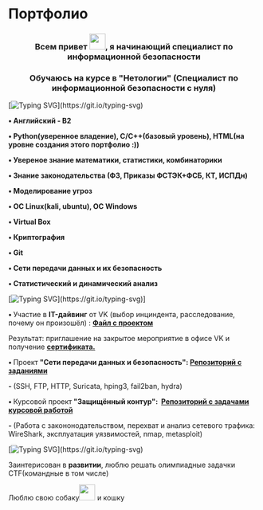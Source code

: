 # Портфолио

<h3 align="center">Всем привет <img src="https://media.tenor.com/lw5QLh73u_MAAAAi/hi.gif" height="32" />, я начинающий специалист по информационной безопасности</h3>
<h3 align="center">Обучаюсь на курсе в "Нетологии" (Специалист по информационной безопасности с нуля)</h3>

[![Typing SVG](https://readme-typing-svg.herokuapp.com?color=FF2400&lines=Мои+навыки:)](https://git.io/typing-svg)
<p><strong>&bull;&nbsp;Английский - B2</strong></p>
<p><strong>&bull;&nbsp;Python(уверенное владение), C/C++(базовый уровень), HTML(на уровне создания этого портфолио :))</strong></p>
<p><strong>&bull;&nbsp;Увереное знание математики, статистики, комбинаторики</strong></p>
<p><strong>&bull;&nbsp;Знание законодательства (ФЗ, Приказы ФСТЭК+ФСБ, КТ, ИСПДн)</strong></p>
<p><strong>&bull;&nbsp;Моделирование угроз</strong></p>
<p><strong>&bull;&nbsp;ОС Linux(kali, ubuntu), ОС Windows</strong></p>
<p><strong>&bull;&nbsp;Virtual Box</strong></p>
<p><strong>&bull;&nbsp;Криптография</strong></p>
<p><strong>&bull;&nbsp;Git</strong></p>
<p><strong>&bull;&nbsp;Сети передачи данных и их безопасность</strong></p>
<p><strong>&bull;&nbsp;Статистический и динамический анализ</strong></p>






[![Typing SVG](https://readme-typing-svg.herokuapp.com?color=FFB300&lines=Мои+проекты:)](https://git.io/typing-svg)]

<p><strong>&bull;&nbsp;</strong>Участие в <strong>IT-дайвинг</strong> от VK (выбор инциндента, расследование, почему он произошёл) : <a href="https://docs.google.com/document/d/1PkKaEWxhpm79vdBU8cIWObcYhF6-h7AoUfrjSEqSZMU/edit?usp=sharing" target="_blank" rel="noopener"><strong>Файл с проектом</a></strong></p>
<p>Результат: приглашение на закрытое мероприятие в офисе VK и получение <a href="https://disk.yandex.ru/i/AVvcej8UMlJKkQ" target="_blank" rel="noopener"><strong>сертификата.</strong></a></p>

<p><strong>&bull;&nbsp;</strong>Проект<strong>&nbsp;"Сети передачи данных и безопасность":&nbsp;<a href="https://github.com/netology-code/pcs-ibnet-diplom" target="_blank" rel="noopener">Репозиторий с заданиями</a></strong></p>

<p><strong>- </strong>(SSH, FTP, HTTP, Suricatа, hping3, fail2ban, hydra)</p>
<p><strong>&bull; </strong>Курсовой проект<strong> "Защищённый контур":&nbsp;&nbsp;<a href="https://github.com/netology-code/sib-secure-kontur-diploma" target="_blank" rel="noopener">Репозиторий с задачами курсовой работой</a></strong></p>

<p><strong>- </strong>(Работа с закононодательством, перехват и анализ сетевого трафика: WireShark, эксплуатация уязвимостей, nmap, metasploit)&nbsp;</p>


[![Typing SVG](https://readme-typing-svg.herokuapp.com?color=6A5ACD&lines=Немного+обо+мне:)](https://git.io/typing-svg)

<p>Заинтерисован в <strong>развитии</strong>, люблю решать олимпиадные задачки CTF(командные в том числе)</p>

<p>Люблю свою собаку<img src="https://media.tenor.com/cDKriPMmZ9EAAAAi/national-pickle-day-corgi.gif" height="32" /> и кошку</p>
